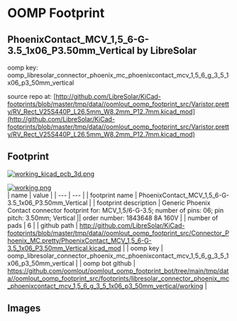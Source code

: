 # OOMP Footprint  
## PhoenixContact_MCV_1,5_6-G-3.5_1x06_P3.50mm_Vertical  by LibreSolar  
  
oomp key: oomp_libresolar_connector_phoenix_mc_phoenixcontact_mcv_1,5_6_g_3_5_1x06_p3_50mm_vertical  
  
source repo at: [http://github.com/LibreSolar/KiCad-footprints/blob/master/tmp/data//oomlout_oomp_footprint_src/Varistor.pretty/RV_Rect_V25S440P_L26.5mm_W8.2mm_P12.7mm.kicad_mod](http://github.com/LibreSolar/KiCad-footprints/blob/master/tmp/data//oomlout_oomp_footprint_src/Varistor.pretty/RV_Rect_V25S440P_L26.5mm_W8.2mm_P12.7mm.kicad_mod)  
## Footprint  
  
[![working_kicad_pcb_3d.png](working_kicad_pcb_3d_600.png)](working_kicad_pcb_3d.png)  
  
[![working.png](working_600.png)](working.png)  
| name | value | 
| --- | --- | 
| footprint name | PhoenixContact_MCV_1,5_6-G-3.5_1x06_P3.50mm_Vertical | 
| footprint description | Generic Phoenix Contact connector footprint for: MCV_1,5/6-G-3.5; number of pins: 06; pin pitch: 3.50mm; Vertical || order number: 1843648 8A 160V | 
| number of pads | 6 | 
| github path | http://github.com/LibreSolar/KiCad-footprints/blob/master/tmp/data//oomlout_oomp_footprint_src/Connector_Phoenix_MC.pretty/PhoenixContact_MCV_1,5_6-G-3.5_1x06_P3.50mm_Vertical.kicad_mod | 
| oomp key | oomp_libresolar_connector_phoenix_mc_phoenixcontact_mcv_1,5_6_g_3_5_1x06_p3_50mm_vertical | 
| oomp bot github | https://github.com/oomlout/oomlout_oomp_footprint_bot/tree/main/tmp/data//oomlout_oomp_footprint_src/footprints/libresolar_connector_phoenix_mc_phoenixcontact_mcv_1,5_6_g_3_5_1x06_p3_50mm_vertical/working | 
## Images  
